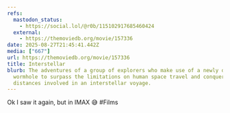 ```yaml
---
refs:
  mastodon_status:
    - https://social.lol/@r0b/115102917685460424
  external:
    - https://themoviedb.org/movie/157336
date: 2025-08-27T21:45:41.442Z
media: ["667"]
url: https://themoviedb.org/movie/157336
title: Interstellar
blurb: The adventures of a group of explorers who make use of a newly discovered
  wormhole to surpass the limitations on human space travel and conquer the vast
  distances involved in an interstellar voyage.
---
```


Ok I saw it again, but in IMAX 😅 #Films
